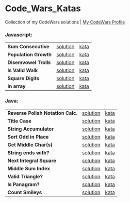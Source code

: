 # Code_Wars_Katas

Collection of my CodeWars solutions | [My CodeWars Profile](https://www.codewars.com/users/sPesce)

### Javascript:
<table>

  <tr>
    <td><strong>Sum Consecutive</strong></td>
    <td>
      <a href="https://github.com/sPesce/Code_Wars_Katas/tree/master/Javascript/Beginner%20Series%20%233%20Sum%20of%20Numbers/solution.js">
        solution
      </a>
    </td>
    <td>
      <a href="https://www.codewars.com/kata/55f2b110f61eb01779000053/train/javascript">
        kata
      </a>
    </td>
  </tr>

  <tr>
    <td><strong>Population Growth</strong></td>
    <td>
      <a href="https://github.com/sPesce/Code_Wars_Katas/tree/master/Javascript/%20Growth%20of%20a%20Population/solution.js">
        solution
      </a>
    </td>
    <td>
      <a href="https://www.codewars.com/kata/563b662a59afc2b5120000c6/train/javascript">
        kata
      </a>
    </td>
  </tr>

  <tr>
    <td><strong>Disemvowel Trolls</strong></td>
    <td>
      <a href="https://github.com/sPesce/Code_Wars_Katas/tree/master/Javascript/Disemvowel%20Trolls/solution.js">
        solution
      </a>
    </td>
    <td>
      <a href="https://www.codewars.com/kata/52fba66badcd10859f00097e/train/javascript">
        kata
      </a>
    </td>
  </tr>

  <tr>
    <td><strong>Is Valid Walk</strong></td>
    <td>
      <a href="https://github.com/sPesce/Code_Wars_Katas/tree/master/Javascript/Is%20Valid%20Walk/solution.js">
        solution
      </a>
    </td>
    <td>
      <a href="https://www.codewars.com/kata/54da539698b8a2ad76000228/train/javascript">
        kata
      </a>
    </td>
  </tr>

<tr>
  <td><strong>Square Digits</strong></td>
  <td>
    <a href="https://github.com/sPesce/Code_Wars_Katas/blob/master/Javascript/squareDigits.js">
      solution
    </a>
  </td>
  <td>
    <a href="https://www.codewars.com/kata/546e2562b03326a88e000020/train/javascript">
      kata
    </a>
  </td>
</tr>

<tr>
  <td><strong>In array</strong></td>
  <td>
    <a href="https://github.com/sPesce/Code_Wars_Katas/blob/master/Javascript/sortSubstrings.js">
      solution
    </a>
  </td>
  <td>
    <a href="https://www.codewars.com/kata/550554fd08b86f84fe000a58/solutions/javascript">
      kata
    </a>
  </td>
</tr>

</table>

### Java:
<table>
  
  <tr>
    <td><strong>Reverse Polish Notation Calc.</strong></td>
    <td>
      <a href="https://github.com/sPesce/Code_Wars_Katas/blob/master/Java/Solutions/src/RPN.java">
        solution
      </a>
    </td>
    <td>
      <a href="https://www.codewars.com/kata/52f78966747862fc9a0009ae/train/java">
        kata
      </a>
    </td>
  </tr>

  <tr>
    <td><strong>Title Case</strong></td>
    <td>
      <a href="https://github.com/sPesce/Code_Wars_Katas/blob/master/Java/Solutions/src/JadenCase.java">
        solution
      </a>
    </td>
    <td>
      <a href="https://www.codewars.com/kata/5390bac347d09b7da40006f6/train/java">
        kata
      </a>
    </td>
  </tr>

  <tr>
    <td><strong>String Accumulator</strong></td>
    <td>
      <a href="https://github.com/sPesce/Code_Wars_Katas/tree/master/Java/Solutions/src/Accumul.java">
        solution
      </a>
    </td>
    <td>
      <a href="https://www.codewars.com/kata/5667e8f4e3f572a8f2000039/train/java">
        kata
      </a>
    </td>
  </tr>

  <tr>
    <td><strong>Sort Odd in Place</strong></td>
    <td>
      <a href="https://github.com/sPesce/Code_Wars_Katas/tree/master/Java/Solutions/src/SortOdd.java">
        solution
      </a>
    </td>
    <td>
      <a href="https://www.codewars.com/kata/578aa45ee9fd15ff4600090d">
        kata
      </a>
    </td>
  </tr>
  
  <tr>
    <td><strong>Get Middle Char(s)</strong></td>
    <td>
      <a href="https://github.com/sPesce/Code_Wars_Katas/tree/master/Java/Solutions/src/MiddleChar.java">
        solution
      </a>
    </td>
    <td>
      <a href="https://www.codewars.com/kata/56747fd5cb988479af000028/train/java">
        kata
      </a>
    </td>
  </tr>
  
  <tr>
    <td><strong>String ends with?</strong></td>
    <td>
      <a href="https://github.com/sPesce/Code_Wars_Katas/tree/master/Java/Solutions/src/StringEndsWith.java">
        solution
      </a>
    </td>
    <td>
      <a href="https://www.codewars.com/kata/51f2d1cafc9c0f745c00037d/train/java">
        kata
      </a>
    </td>
  </tr>
  
  <tr>
    <td><strong>Next Integral Square</strong></td>
    <td>
      <a href="https://github.com/sPesce/Code_Wars_Katas/tree/master/Java/Solutions/src/NextSquare.java">
        solution
      </a>
    </td>
    <td>
      <a href="https://www.codewars.com/kata/56269eb78ad2e4ced1000013/train/java">
        kata
      </a>
    </td>
  </tr>
  
  <tr>
    <td><strong>Middle Sum Index</strong></td>
    <td>
      <a href="https://github.com/sPesce/Code_Wars_Katas/blob/master/Java/Solutions/src/MiddleIndex.java">
        solution
      </a>
    </td>
    <td>
      <a href="https://www.codewars.com/kata/5679aa472b8f57fb8c000047/train/java">
        kata
      </a>
    </td>
  </tr>

<tr>
  <td><strong>Valid Triangle?</strong></td>
  <td>
    <a href="https://github.com/sPesce/Code_Wars_Katas/blob/master/Java/Solutions/src/TriangleTester.java">
      solution
    </a>
  </td>
  <td>
    <a href="https://www.codewars.com/kata/56606694ec01347ce800001b/train/java">
      kata
    </a>
  </td>
</tr>
<tr>
  <td><strong>Is Panagram?</strong></td>
  <td>
    <a href="https://github.com/sPesce/Code_Wars_Katas/blob/master/Java/Solutions/src/PangramChecker.java">
      solution
    </a>
  </td>
  <td>
    <a href="https://www.codewars.com/kata/545cedaa9943f7fe7b000048/train/java">
      kata
    </a>
  </td>
</tr>

<tr>
  <td><strong>Count Smileys</strong></td>
  <td>
    <a href="https://github.com/sPesce/Code_Wars_Katas/blob/master/Java/Solutions/src/SmileFaces.java">
      solution
    </a>
  </td>
  <td>
    <a href="https://www.codewars.com/kata/583203e6eb35d7980400002a/train/java">
      kata
    </a>
  </td>
</tr>
    
</table>
